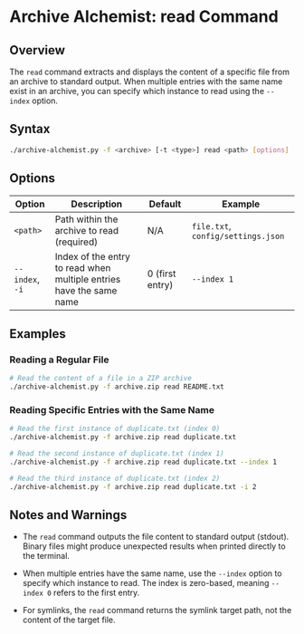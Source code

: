 # Archive Alchemist: read Command

## Overview

The `read` command extracts and displays the content of a specific file from an archive to standard output. When multiple entries with the same name exist in an archive, you can specify which instance to read using the `--index` option.

## Syntax

```bash
./archive-alchemist.py -f <archive> [-t <type>] read <path> [options]
```

## Options

| Option | Description | Default | Example |
|--------|-------------|---------|---------|
| `<path>` | Path within the archive to read (required) | N/A | `file.txt`, `config/settings.json` |
| `--index`, `-i` | Index of the entry to read when multiple entries have the same name | 0 (first entry) | `--index 1` |

## Examples

### Reading a Regular File

```bash
# Read the content of a file in a ZIP archive
./archive-alchemist.py -f archive.zip read README.txt
```

### Reading Specific Entries with the Same Name

```bash
# Read the first instance of duplicate.txt (index 0)
./archive-alchemist.py -f archive.zip read duplicate.txt

# Read the second instance of duplicate.txt (index 1)
./archive-alchemist.py -f archive.zip read duplicate.txt --index 1

# Read the third instance of duplicate.txt (index 2)
./archive-alchemist.py -f archive.zip read duplicate.txt -i 2
```

## Notes and Warnings

- The `read` command outputs the file content to standard output (stdout). Binary files might produce unexpected results when printed directly to the terminal.

- When multiple entries have the same name, use the `--index` option to specify which instance to read. The index is zero-based, meaning `--index 0` refers to the first entry.

- For symlinks, the `read` command returns the symlink target path, not the content of the target file.